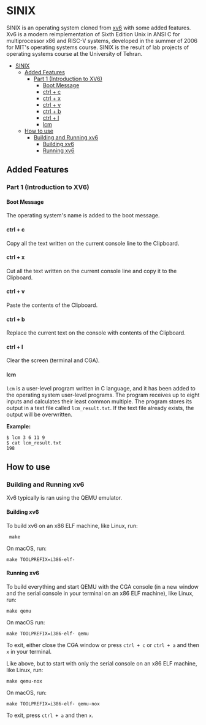 # SINIX

SINIX is an operating system cloned from [xv6](https://github.com/mit-pdos/xv6-public) with some added features. Xv6 is a modern reimplementation of Sixth Edition Unix in ANSI C for multiprocessor x86 and RISC-V systems, developed in the summer of 2006 for MIT's operating systems course. SINIX is the result of lab projects of operating systems course at the University of Tehran.

- [SINIX](#sinix)
  - [Added Features](#added-features)
    - [Part 1 (Introduction to XV6)](#part-1-introduction-to-xv6)
      - [Boot Message](#boot-message)
      - [ctrl + c](#ctrl--c)
      - [ctrl + x](#ctrl--x)
      - [ctrl + v](#ctrl--v)
      - [ctrl + b](#ctrl--b)
      - [ctrl + l](#ctrl--l)
      - [lcm](#lcm)
  - [How to use](#how-to-use)
    - [Building and Running xv6](#building-and-running-xv6)
      - [Building xv6](#building-xv6)
      - [Running xv6](#running-xv6)

## Added Features

### Part 1 (Introduction to XV6)

#### Boot Message

The operating system's name is added to the boot message.

#### ctrl + c

Copy all the text written on the current console line to the Clipboard.

#### ctrl + x

Cut all the text written on the current console line and copy it to the Clipboard.

#### ctrl + v

Paste the contents of the Clipboard.

#### ctrl + b

Replace the current text on the console with contents of the Clipboard.

#### ctrl + l

Clear the screen (terminal and CGA).

#### lcm

`lcm` is a user-level program written in C language, and it has been added to the operating system user-level programs. The program receives up to eight inputs and calculates their least common multiple. The program stores its output in a text file called `lcm_result.txt`. If the text file already exists, the output will be overwritten.

**Example:**

```shell
$ lcm 3 6 11 9
$ cat lcm_result.txt
198
```

## How to use

### Building and Running xv6

Xv6 typically is ran using the QEMU emulator.

#### Building xv6

To build xv6 on an x86 ELF machine, like Linux, run:

```shell
 make
```

On macOS, run:

```shell
make TOOLPREFIX=i386-elf-
```

#### Running xv6

To build everything and start QEMU with the CGA console (in a new window and the serial console in your terminal on an x86 ELF machine), like Linux, run:

```shell
make qemu
```

On macOS run:

```shell
make TOOLPREFIX=i386-elf- qemu
```

To exit, either close the CGA window or press `ctrl + c` or `ctrl + a` and then `x` in your terminal.

Like above, but to start with only the serial console on an x86 ELF machine, like Linux, run:

```shell
make qemu-nox
```

On macOS, run:

```shell
make TOOLPREFIX=i386-elf- qemu-nox
```

To exit, press `ctrl + a` and then `x`.
